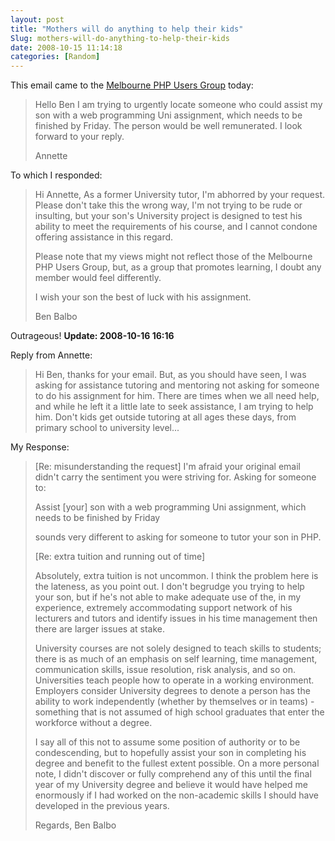 ```yaml
---
layout: post
title: "Mothers will do anything to help their kids"
Slug: mothers-will-do-anything-to-help-their-kids
date: 2008-10-15 11:14:18
categories: [Random]
---
```

This email came to the [Melbourne PHP Users Group](http://phpmelb.org/) today:

> Hello Ben I am trying to urgently locate someone who could assist my son with a web programming Uni assignment, which needs to be finished by Friday. The person would be well remunerated. I look forward to your reply.
> 
> Annette

To which I responded:

>Hi Annette, As a former University tutor, I'm abhorred by your request. Please don't take this the wrong way, I'm not trying to be rude or insulting, but your son's University project is designed to test his ability to meet the requirements of his course, and I cannot condone offering assistance in this regard.
> 
> Please note that my views might not reflect those of the Melbourne PHP Users Group, but, as a group that promotes learning, I doubt any member would feel differently.
> 
> I wish your son the best of luck with his assignment.
> 
> Ben Balbo

Outrageous! **Update: 2008-10-16 16:16**

Reply from Annette:

> Hi Ben, thanks for your email. But, as you should have seen, I was asking for assistance  tutoring and mentoring  not asking for someone to do his assignment for him. There are times when we all need help, and while he left it a little late to seek assistance, I am trying to help him. Don't kids get outside tutoring at all ages these days, from primary school to university level...

My Response:

>\[Re: misunderstanding the request\] I'm afraid your original email didn't carry the sentiment you were striving for. Asking for someone to:
> 
> Assist \[your\] son with a web programming Uni assignment, which needs to be finished by Friday
> 
> sounds very different to asking for someone to tutor your son in PHP.
> 
> \[Re: extra tuition and running out of time\]
> 
> Absolutely, extra tuition is not uncommon. I think the problem here is the lateness, as you point out. I don't begrudge you trying to help your son, but if he's not able to make adequate use of the, in my experience, extremely accommodating support network of his lecturers and tutors and identify issues in his time management then there are larger issues at stake.
> 
> University courses are not solely designed to teach skills to students; there is as much of an emphasis on self learning, time management, communication skills, issue resolution, risk analysis, and so on. Universities teach people how to operate in a working environment. Employers consider University degrees to denote a person has the ability to work independently (whether by themselves or in teams) - something that is not assumed of high school graduates that enter the workforce without a degree.
> 
> I say all of this not to assume some position of authority or to be condescending, but to hopefully assist your son in completing his degree and benefit to the fullest extent possible. On a more personal note, I didn't discover or fully comprehend any of this until the final year of my University degree and believe it would have helped me enormously if I had worked on the non-academic skills I should have developed in the previous years.
> 
> Regards, Ben Balbo
